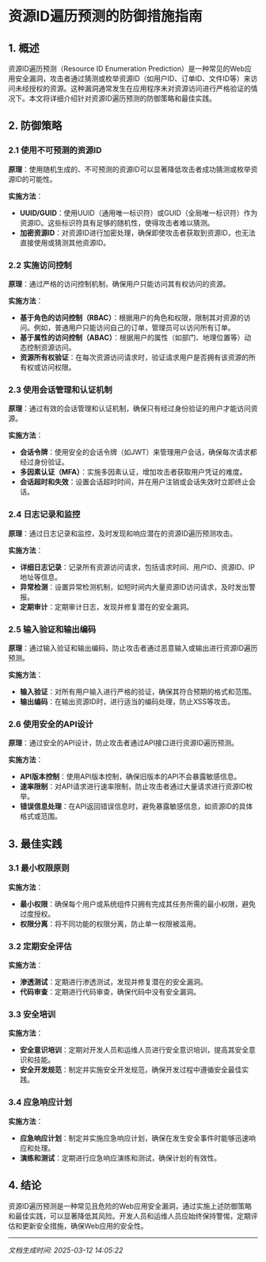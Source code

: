 # 资源ID遍历预测的防御措施指南

## 1. 概述

资源ID遍历预测（Resource ID Enumeration Prediction）是一种常见的Web应用安全漏洞，攻击者通过猜测或枚举资源ID（如用户ID、订单ID、文件ID等）来访问未经授权的资源。这种漏洞通常发生在应用程序未对资源访问进行严格验证的情况下。本文将详细介绍针对资源ID遍历预测的防御策略和最佳实践。

## 2. 防御策略

### 2.1 使用不可预测的资源ID

**原理**：使用随机生成的、不可预测的资源ID可以显著降低攻击者成功猜测或枚举资源ID的可能性。

**实施方法**：
- **UUID/GUID**：使用UUID（通用唯一标识符）或GUID（全局唯一标识符）作为资源ID。这些标识符具有足够的随机性，使得攻击者难以猜测。
- **加密资源ID**：对资源ID进行加密处理，确保即使攻击者获取到资源ID，也无法直接使用或猜测其他资源ID。

### 2.2 实施访问控制

**原理**：通过严格的访问控制机制，确保用户只能访问其有权访问的资源。

**实施方法**：
- **基于角色的访问控制（RBAC）**：根据用户的角色和权限，限制其对资源的访问。例如，普通用户只能访问自己的订单，管理员可以访问所有订单。
- **基于属性的访问控制（ABAC）**：根据用户的属性（如部门、地理位置等）动态控制资源访问。
- **资源所有权验证**：在每次资源访问请求时，验证请求用户是否拥有该资源的所有权或访问权限。

### 2.3 使用会话管理和认证机制

**原理**：通过有效的会话管理和认证机制，确保只有经过身份验证的用户才能访问资源。

**实施方法**：
- **会话令牌**：使用安全的会话令牌（如JWT）来管理用户会话，确保每次请求都经过身份验证。
- **多因素认证（MFA）**：实施多因素认证，增加攻击者获取用户凭证的难度。
- **会话超时和失效**：设置会话超时时间，并在用户注销或会话失效时立即终止会话。

### 2.4 日志记录和监控

**原理**：通过日志记录和监控，及时发现和响应潜在的资源ID遍历预测攻击。

**实施方法**：
- **详细日志记录**：记录所有资源访问请求，包括请求时间、用户ID、资源ID、IP地址等信息。
- **异常检测**：设置异常检测机制，如短时间内大量资源ID访问请求，及时发出警报。
- **定期审计**：定期审计日志，发现并修复潜在的安全漏洞。

### 2.5 输入验证和输出编码

**原理**：通过输入验证和输出编码，防止攻击者通过恶意输入或输出进行资源ID遍历预测。

**实施方法**：
- **输入验证**：对所有用户输入进行严格的验证，确保其符合预期的格式和范围。
- **输出编码**：在输出资源ID时，进行适当的编码处理，防止XSS等攻击。

### 2.6 使用安全的API设计

**原理**：通过安全的API设计，防止攻击者通过API接口进行资源ID遍历预测。

**实施方法**：
- **API版本控制**：使用API版本控制，确保旧版本的API不会暴露敏感信息。
- **速率限制**：对API请求进行速率限制，防止攻击者通过大量请求进行资源ID枚举。
- **错误信息处理**：在API返回错误信息时，避免暴露敏感信息，如资源ID的具体格式或范围。

## 3. 最佳实践

### 3.1 最小权限原则

**实施方法**：
- **最小权限**：确保每个用户或系统组件只拥有完成其任务所需的最小权限，避免过度授权。
- **权限分离**：将不同功能的权限分离，防止单一权限被滥用。

### 3.2 定期安全评估

**实施方法**：
- **渗透测试**：定期进行渗透测试，发现并修复潜在的安全漏洞。
- **代码审查**：定期进行代码审查，确保代码中没有安全漏洞。

### 3.3 安全培训

**实施方法**：
- **安全意识培训**：定期对开发人员和运维人员进行安全意识培训，提高其安全意识和技能。
- **安全开发规范**：制定并实施安全开发规范，确保开发过程中遵循安全最佳实践。

### 3.4 应急响应计划

**实施方法**：
- **应急响应计划**：制定并实施应急响应计划，确保在发生安全事件时能够迅速响应和处理。
- **演练和测试**：定期进行应急响应演练和测试，确保计划的有效性。

## 4. 结论

资源ID遍历预测是一种常见且危险的Web应用安全漏洞，通过实施上述防御策略和最佳实践，可以显著降低其风险。开发人员和运维人员应始终保持警惕，定期评估和更新安全措施，确保Web应用的安全性。

---

*文档生成时间: 2025-03-12 14:05:22*
